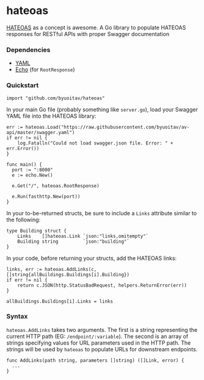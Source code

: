 # hateoas
[HATEOAS](http://timelessrepo.com/haters-gonna-hateoas) as a concept is awesome. A Go library to populate HATEOAS responses for RESTful APIs with proper Swagger documentation

### Dependencies
- [YAML](https://github.com/go-yaml/yaml/tree/v2)
- [Echo](https://labstack.com/echo) (for `RootResponse`)

### Quickstart
```
import "github.com/byuoitav/hateoas"
```

In your main Go file (probably something like `server.go`), load your Swagger YAML file into the HATEOAS library:
```
err := hateoas.Load("https://raw.githubusercontent.com/byuoitav/av-api/master/swagger.yaml")
if err != nil {
	log.Fatalln("Could not load swagger.json file. Error: " + err.Error())
}
```

```
func main() {
  port := ":8000"
  e := echo.New()

  e.Get("/", hateoas.RootResponse)

  e.Run(fasthttp.New(port))
}
```

In your to-be-returned structs, be sure to include a `Links` attribute similar to the following:
```
type Building struct {
	Links    []hateoas.Link `json:"links,omitempty"`
	Building string         `json:"building"`
}
```

In your code, before returning your structs, add the HATEOAS links:
```
links, err := hateoas.AddLinks(c, []string{allBuildings.Buildings[i].Building})
if err != nil {
	return c.JSON(http.StatusBadRequest, helpers.ReturnError(err))
}

allBuildings.Buildings[i].Links = links
```

### Syntax
`hateoas.AddLinks` takes two arguments. The first is a string representing the current HTTP path (EG: `/endpoint/:variable`). The second is an array of strings specifying values for URL parameters used in the HTTP path. The strings will be used by `hateoas` to populate URLs for downstream endpoints.
```
func AddLinks(path string, parameters []string) ([]Link, error) {
  ...
}
```
